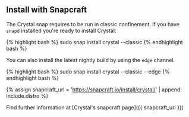 <a id="snapcraft" />

## Install with Snapcraft

The Crystal snap requires to be run in classic confinement. If you have `snapd` installed you're ready to install Crystal:

<div class="code_section">{% highlight bash %}
sudo snap install crystal --classic
{% endhighlight bash %}</div>

You can also install the latest nightly build by using the `edge` channel.

<div class="code_section">{% highlight bash %}
sudo snap install crystal --classic --edge
{% endhighlight bash %}</div>

{% assign snapcraft_url = 'https://snapcraft.io/install/crystal/' | append: include.distro %}

Find further information at [Crystal's snapcraft page]({{ snapcraft_url }})
